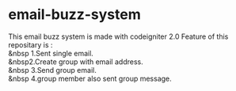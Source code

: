 # email-buzz-system
This email buzz system is made with codeigniter 2.0 
Feature of this repositary is : <br>
 &nbsp 1.Sent single email.<br>
  &nbsp2.Create group with email address.<br>
 &nbsp 3.Send group email.<br>
 &nbsp 4.group member also sent group message.<br>
